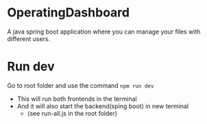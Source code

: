 # OperatingDashboard
A java spring boot application where you can manage your files with different users.

# Run dev
Go to root folder and use the command `npm run dev`
- This will run both frontends in the terminal
- And it will also start the backend(sping boot) in new terminal
  - (see run-all.js in the root folder)
